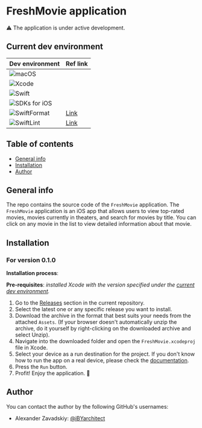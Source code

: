 # FreshMovie application 

⚠️ The application is under active development.

## Current dev environment 

| Dev environment| Ref link |
| --- | -- |
| ![macOS](https://img.shields.io/badge/macOS-14.2.1+-blue) | | 
| ![Xcode](https://img.shields.io/badge/Xcode-15.3-red) | |
| ![Swift](https://img.shields.io/badge/Swift-5.10-orange) | |
| ![SDKs for iOS](https://img.shields.io/badge/SDKs%20for%20iOS-17%2B-lightgrey) | |
| ![SwiftFormat](https://img.shields.io/badge/SwiftFormat-0.51.7-yellow) | [Link](https://github.com/nicklockwood/SwiftFormat) |
| ![SwiftLint](https://img.shields.io/badge/SwiftLint-0.53.0-green)| [Link](https://github.com/realm/SwiftLint) |

## Table of contents
* [General info](#general-info)
* [Installation](#installation)
* [Author](#author)

## General info

The repo contains the source code of the `FreshMovie` application.
The `FreshMovie` application is an iOS app that allows users to view top-rated movies, movies currently in theaters, and search for movies by title. You can click on any movie in the list to view detailed information about that movie.
 

## Installation

### For version 0.1.0

**Installation process**:

**Pre-requisites**: _installed Xcode with the version specified under the [current dev environment](#current-dev-environment)._

1. Go to the [Releases](https://github.com/iBYarchitect/FreshMovie/releases) section in the current repository.
1. Select the latest one or any specific release you want to install.
1. Download the archive in the format that best suits your needs from the attached `Assets`.
(If your browser doesn't automatically unzip the archive, do it yourself by right-clicking on the downloaded archive and select Unzip).
1. Navigate into the downloaded folder and open the `FreshMovie.xcodeproj` file in Xcode.
1. Select your device as a run destination for the project. If you don't know how to run the app on a real device, please check the [documentation](https://developer.apple.com/documentation/xcode/running-your-app-in-simulator-or-on-a-device).
1. Press the `Run` button.
1. Profit! Enjoy the application. 🥳

## Author

You can contact the author by the following GitHub's usernames:

- Alexander Zavadskiy: [@iBYarchitect](https://github.com/iBYarchitect)
